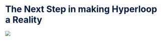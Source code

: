 <h1 style="color:#011D41">The Next Step in making Hyperloop a Reality</h1>

<img src="https://tumhyperloop.com/wp-content/uploads/2022/09/THL_Demonstrator-Rendering_vf_1800.jpeg">

